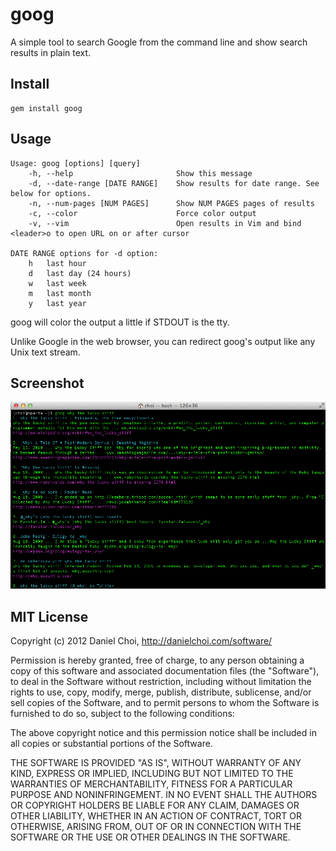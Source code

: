 # goog

A simple tool to search Google from the command line and show search results in plain text.


## Install

    gem install goog


## Usage

```
Usage: goog [options] [query]
    -h, --help                       Show this message
    -d, --date-range [DATE RANGE]    Show results for date range. See below for options.
    -n, --num-pages [NUM PAGES]      Show NUM PAGES pages of results
    -c, --color                      Force color output
    -v, --vim                        Open results in Vim and bind <leader>o to open URL on or after cursor

DATE RANGE options for -d option:
    h   last hour
    d   last day (24 hours)
    w   last week
    m   last month
    y   last year

```

goog will color the output a little if STDOUT is the tty. 

Unlike Google in the web browser, you can redirect goog's output like any Unix text stream.

## Screenshot

![screenshot](https://github.com/danchoi/goog/raw/master/screenshot.png)


## MIT License 

Copyright (c) 2012 Daniel Choi, http://danielchoi.com/software/

Permission is hereby granted, free of charge, to any person obtaining
a copy of this software and associated documentation files (the
"Software"), to deal in the Software without restriction, including
without limitation the rights to use, copy, modify, merge, publish,
distribute, sublicense, and/or sell copies of the Software, and to
permit persons to whom the Software is furnished to do so, subject to
the following conditions:

The above copyright notice and this permission notice shall be
included in all copies or substantial portions of the Software.

THE SOFTWARE IS PROVIDED "AS IS", WITHOUT WARRANTY OF ANY KIND,
EXPRESS OR IMPLIED, INCLUDING BUT NOT LIMITED TO THE WARRANTIES OF
MERCHANTABILITY, FITNESS FOR A PARTICULAR PURPOSE AND
NONINFRINGEMENT. IN NO EVENT SHALL THE AUTHORS OR COPYRIGHT HOLDERS BE
LIABLE FOR ANY CLAIM, DAMAGES OR OTHER LIABILITY, WHETHER IN AN ACTION
OF CONTRACT, TORT OR OTHERWISE, ARISING FROM, OUT OF OR IN CONNECTION
WITH THE SOFTWARE OR THE USE OR OTHER DEALINGS IN THE SOFTWARE.


